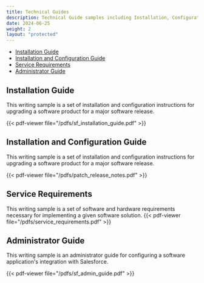 ```yaml
---
title: Technical Guides
description: Technical Guide samples including Installation, Configuration, Administrator guides, and Service Requirements.
date: 2024-06-25
weight: 2
layout: "protected"
---
```


- [Installation Guide](#installation-guide)
- [Installation and Configuration Guide](#installation-and-configuration-guide)
- [Service Requirements](#service-requirements)
- [Administrator Guide](#administrator-guide)



## Installation Guide
This writing sample is a set of installation and configuration instructions for upgrading a software product for a major software release.  

{{< pdf-viewer file="/pdfs/sf_installation_guide.pdf" >}}

## Installation and Configuration Guide
This writing sample is a set of installation and configuration instructions for upgrading a software product for a major software release.  

{{< pdf-viewer file="/pdfs/patch_release_notes.pdf" >}}

## Service Requirements
This writing sample is a set of software and hardware requirements necessary for implementing a given software solution.
{{< pdf-viewer file="/pdfs/service_requirements.pdf" >}}


## Administrator Guide
This writing sample is an administrator guide for configuring a software application's integration with Salesforce.  

{{< pdf-viewer file="/pdfs/sf_admin_guide.pdf" >}}


